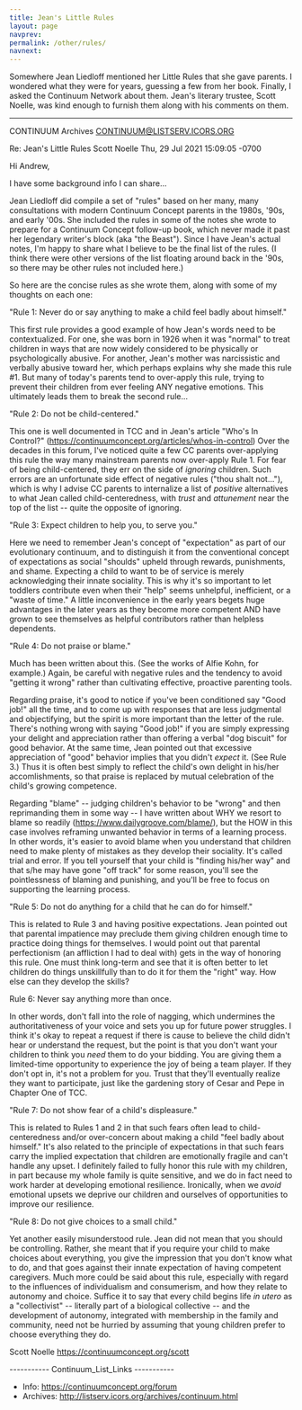 ```yaml
---
title: Jean's Little Rules
layout: page
navprev: 
permalink: /other/rules/
navnext: 
---
```


Somewhere Jean Liedloff mentioned her Little Rules that she gave parents. I wondered what they were for years, guessing a few from her book. Finally, I asked the Continuum Network about them. Jean's literary trustee, Scott Noelle, was kind enough to furnish them along with his comments on them.

---

CONTINUUM Archives
CONTINUUM@LISTSERV.ICORS.ORG

Re: Jean's Little Rules
Scott Noelle
Thu, 29 Jul 2021 15:09:05 -0700

Hi Andrew,

I have some background info I can share...

Jean Liedloff did compile a set of "rules" based on her many, many
consultations with modern Continuum Concept parents in the 1980s, '90s, and early '00s.
She included the rules in some of the notes she wrote to prepare for a
Continuum Concept follow-up book, which never made it past her legendary
writer's block (aka "the Beast"). Since I have Jean's actual notes, I'm
happy to share what I believe to be the final list of the rules. (I think
there were other versions of the list floating around back in the '90s, so
there may be other rules not included here.)

So here are the concise rules as she wrote them, along with some of my
thoughts on each one:

"Rule 1: Never do or say anything to make a child feel badly about himself."

This first rule provides a good example of how Jean's words need to be contextualized. For one, she was born in 1926 when it was "normal" to treat children in ways that are now widely considered to be physically or psychologically abusive. For another, Jean's mother was narcissistic and verbally abusive toward her, which perhaps explains why she made this rule #1. But many of today's parents tend to over-apply this rule, trying to prevent their children from ever feeling ANY negative emotions. This ultimately leads them to break the second rule...

"Rule 2: Do not be child-centered."

This one is well documented in TCC and in Jean's article "Who's In Control?" (https://continuumconcept.org/articles/whos-in-control) Over the decades in this forum, I've noticed quite a few CC parents over-applying this rule the way many mainstream parents now over-apply Rule 1. For fear of being child-centered, they err on the side of *ignoring* children. Such errors are an unfortunate side effect of negative rules ("thou shalt not..."), which is why I advise CC parents to internalize a list of *positive* alternatives to what Jean called child-centeredness, with *trust* and *attunement* near the top of the list -- quite the opposite of ignoring.

"Rule 3: Expect children to help you, to serve you."

Here we need to remember Jean's concept of "expectation" as part of our evolutionary continuum, and to distinguish it from the conventional concept of expectations as social "shoulds" upheld through rewards, punishments, and shame. Expecting a child to want to be of service is merely acknowledging their innate sociality. This is why it's so important to let toddlers contribute even when their "help" seems unhelpful, inefficient, or a "waste of time." A little inconvenience in the early years begets huge advantages in the later years as they become more competent AND have grown to see themselves as helpful contributors rather than helpless dependents.

"Rule 4: Do not praise or blame."

Much has been written about this. (See the works of Alfie Kohn, for example.) Again, be careful with negative rules and the tendency to avoid "getting it wrong" rather than cultivating effective, proactive parenting tools.

Regarding praise, it's good to notice if you've been conditioned say "Good job!" all the time, and to come up with responses that are less judgmental and objectifying, but the spirit is more important than the letter of the rule. There's nothing wrong with saying "Good job!" if you are simply expressing your delight and appreciation rather than offering a verbal "dog biscuit" for good behavior. At the same time, Jean pointed out that excessive appreciation of "good" behavior implies that you didn't *expect* it. (See Rule 3.) Thus it is often best simply to reflect the child's own delight in his/her accomlishments, so that praise is replaced by mutual celebration of the child's growing competence.

Regarding "blame" -- judging children's behavior to be "wrong" and then reprimanding them in some way -- I have written about WHY we resort to blame so readily (https://www.dailygroove.com/blame/), but the HOW in this case involves reframing unwanted behavior in terms of a learning process. In other words, it's easier to avoid blame when you understand that children need to make plenty of mistakes as they develop their sociality. It's called trial and error. If you tell yourself that your child is "finding his/her way" and that s/he may have gone "off track" for some reason, you'll see the pointlessness of blaming and punishing, and you'll be free to focus on supporting the learning process.

"Rule 5: Do not do anything for a child that he can do for himself."

This is related to Rule 3 and having positive expectations. Jean pointed out that parental impatience may preclude them giving children enough time to practice doing things for themselves. I would point out that parental perfectionism (an affliction I had to deal with) gets in the way of honoring this rule. One must think long-term and see that it is often better to let children do things unskillfully than to do it for them the "right" way. How else can they develop the skills?

Rule 6: Never say anything more than once.

In other words, don't fall into the role of nagging, which undermines the authoritativeness of your voice and sets you up for future power struggles. I think it's okay to repeat a request if there is cause to believe the child didn't hear or understand the request, but the point is that you don't want your children to think you *need* them to do your bidding. You are giving them a limited-time opportunity to experience the joy of being a team player. If they don't opt in, it's not a problem for you. Trust that they'll eventually realize they want to participate, just like the gardening story of Cesar and Pepe in Chapter One of TCC.

"Rule 7: Do not show fear of a child's displeasure."

This is related to Rules 1 and 2 in that such fears often lead to child-centeredness and/or over-concern about making a child "feel badly about himself." It's also related to the principle of expectations in that such fears carry the implied expectation that children are emotionally fragile and can't handle any upset. I definitely failed to fully honor this rule with my children, in part because my whole family is quite sensitive, and we do in fact need to work harder at developing emotional resilience. Ironically, when we *avoid* emotional upsets we deprive our children and ourselves of opportunities to improve our resilience.

"Rule 8: Do not give choices to a small child."

Yet another easily misunderstood rule. Jean did not mean that you should be controlling. Rather, she meant that if you require your child to make choices about everything, you give the impression that you don't know what to do, and that goes against their innate expectation of having competent caregivers. Much more could be said about this rule, especially with regard to the influences of individualism and consumerism, and how they relate to autonomy and choice. Suffice it to say that every child begins life *in utero* as a "collectivist" -- literally part of a biological collective -- and the development of autonomy, integrated with membership in the family and community, need not be hurried by assuming that young children prefer to choose everything they do.

Scott Noelle
https://continuumconcept.org/scott

----------- Continuum_List_Links -----------
* Info: https://continuumconcept.org/forum
* Archives: http://listserv.icors.org/archives/continuum.html
